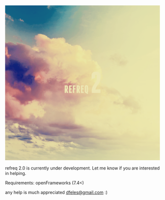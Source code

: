 ![Alt text](refreq.png "refreq")

refreq 2.0 is currently under development. Let me know if you are interested in helping.

Requirements:
openFrameworks (7.4<)

any help is much appreciated
dfeles@gmail.com
:)